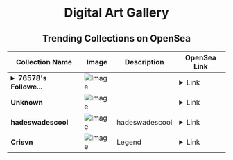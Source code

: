 <div align="center">

# Digital Art Gallery

## Trending Collections on OpenSea

| Collection Name                       | Image                                                                                     | Description                       | OpenSea Link                                                                                          |
|---------------------------------------|-------------------------------------------------------------------------------------------|-----------------------------------|--------------------------------------------------------------------------------------------------------|
| **<details><summary>76578's Followe...</summary>76578's Follower</details>** | ![Image](https://i.seadn.io/s/raw/files/19f9f090920392cc3650cbdf4361755b.png?w=500&auto=format?w=200&auto=format) |  | <details><summary>Link</summary>[76578's Follower](https://opensea.io/collection/76578-s-follower)</details> |
| **Unknown** | ![Image](https://i.seadn.io/s/raw/files/59750bacd35c63b60e636ed98e72bf6a.jpg?w=500&auto=format?w=200&auto=format) |  | <details><summary>Link</summary>[Unknown](https://opensea.io/collection/unknown-171627)</details> |
| **hadeswadescool** | ![Image](https://i.seadn.io/s/raw/files/aaac2170e551b4611bb5afc34d67bc1f.jpg?w=500&auto=format?w=200&auto=format) | hadeswadescool | <details><summary>Link</summary>[hadeswadescool](https://opensea.io/collection/hadeswadescool)</details> |
| **Crisvn** | ![Image](https://i.seadn.io/s/raw/files/1980ba4ab37feb787e1ccc1199e6def7.png?w=500&auto=format?w=200&auto=format) | Legend | <details><summary>Link</summary>[Crisvn](https://opensea.io/collection/crisvn)</details> |

</div>